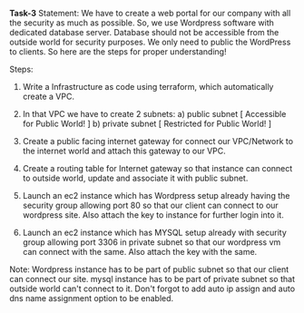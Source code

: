 <b>Task-3</b>
Statement: We have to create a web portal for our company with all the security as much as possible.
So, we use Wordpress software with dedicated database server.
Database should not be accessible from the outside world for security purposes.
We only need to public the WordPress to clients.
So here are the steps for proper understanding!

Steps:
1) Write a Infrastructure as code using terraform, which automatically create a VPC.

2) In that VPC we have to create 2 subnets:
    a)  public  subnet [ Accessible for Public World! ] 
    b)  private subnet [ Restricted for Public World! ]

3) Create a public facing internet gateway for connect our VPC/Network to the internet world and attach this gateway to our VPC.

4) Create  a routing table for Internet gateway so that instance can connect to outside world, update and associate it with public subnet.

5) Launch an ec2 instance which has Wordpress setup already having the security group allowing  port 80 so that our client can connect to our wordpress site.
Also attach the key to instance for further login into it.

6) Launch an ec2 instance which has MYSQL setup already with security group allowing  port 3306 in private subnet so that our wordpress vm can connect with the same.
Also attach the key with the same.

Note: Wordpress instance has to be part of public subnet so that our client can connect our site. 
mysql instance has to be part of private  subnet so that outside world can't connect to it.
Don't forgot to add auto ip assign and auto dns name assignment option to be enabled.
